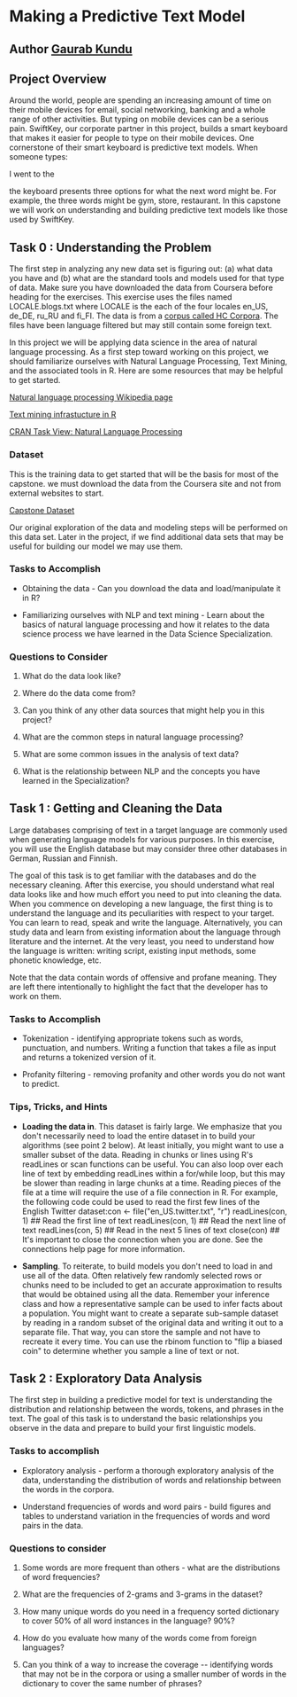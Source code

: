 # Making a Predictive Text Model

## Author [Gaurab Kundu](https://www.linkedin.com/in/gaurab-kundu/)

## Project Overview

Around the world, people are spending an increasing amount of time on their mobile devices for email, social networking, banking and a whole range of other activities. But typing on mobile devices can be a serious pain. SwiftKey, our corporate partner in this project, builds a smart keyboard that makes it easier for people to type on their mobile devices. One cornerstone of their smart keyboard is predictive text models. When someone types:

I went to the

the keyboard presents three options for what the next word might be. For example, the three words might be gym, store, restaurant. In this capstone we will work on understanding and building predictive text models like those used by SwiftKey.

## Task 0 : Understanding the Problem

The first step in analyzing any new data set is figuring out: (a) what data you have and (b) what are the standard tools and models used for that type of data. Make sure you have downloaded the data from Coursera before heading for the exercises. This exercise uses the files named LOCALE.blogs.txt where LOCALE is the each of the four locales en_US, de_DE, ru_RU and fi_FI. The data is from a [corpus called HC Corpora](https://www.coursera.org/learn/data-science-project/supplement/4phKX/about-the-corpora). The files have been language filtered but may still contain some foreign text.

In this project we will be applying data science in the area of natural language processing. As a first step toward working on this project, we should familiarize ourselves with Natural Language Processing, Text Mining, and the associated tools in R. Here are some resources that may be helpful to get started.

[Natural language processing Wikipedia page](https://en.wikipedia.org/wiki/Natural_language_processing)

[Text mining infrastucture in R](http://www.jstatsoft.org/v25/i05/)

[CRAN Task View: Natural Language Processing](http://cran.r-project.org/web/views/NaturalLanguageProcessing.html)

### Dataset

This is the training data to get started that will be the basis for most of the capstone. we must download the data from the Coursera site and not from external websites to start.

[Capstone Dataset](https://d396qusza40orc.cloudfront.net/dsscapstone/dataset/Coursera-SwiftKey.zip)

Our original exploration of the data and modeling steps will be performed on this data set. Later in the project, if we find additional data sets that may be useful for building our model we may use them.

### Tasks to Accomplish

- Obtaining the data - Can you download the data and load/manipulate it in R?

- Familiarizing ourselves with NLP and text mining - Learn about the basics of natural language processing and how it relates to the data science process we have learned in the Data Science Specialization.

### Questions to Consider

1. What do the data look like?

2. Where do the data come from?

3. Can you think of any other data sources that might help you in this project?

4. What are the common steps in natural language processing?

5. What are some common issues in the analysis of text data?

6. What is the relationship between NLP and the concepts you have learned in the Specialization?

## Task 1 : Getting and Cleaning the Data

Large databases comprising of text in a target language are commonly used when generating language models for various purposes. In this exercise, you will use the English database but may consider three other databases in German, Russian and Finnish.

The goal of this task is to get familiar with the databases and do the necessary cleaning. After this exercise, you should understand what real data looks like and how much effort you need to put into cleaning the data. When you commence on developing a new language, the first thing is to understand the language and its peculiarities with respect to your target. You can learn to read, speak and write the language. Alternatively, you can study data and learn from existing information about the language through literature and the internet. At the very least, you need to understand how the language is written: writing script, existing input methods, some phonetic knowledge, etc.

Note that the data contain words of offensive and profane meaning. They are left there intentionally to highlight the fact that the developer has to work on them.

### Tasks to Accomplish

- Tokenization - identifying appropriate tokens such as words, punctuation, and numbers. Writing a function that takes a file as input and returns a tokenized version of it.

- Profanity filtering - removing profanity and other words you do not want to predict.

### Tips, Tricks, and Hints

- <b>Loading the data in</b>. This dataset is fairly large. We emphasize that you don't necessarily need to load the entire dataset in to build your algorithms (see point 2 below). At least initially, you might want to use a smaller subset of the data. Reading in chunks or lines using R's readLines or scan functions can be useful. You can also loop over each line of text by embedding readLines within a for/while loop, but this may be slower than reading in large chunks at a time. Reading pieces of the file at a time will require the use of a file connection in R. For example, the following code could be used to read the first few lines of the English Twitter dataset:con <- file("en_US.twitter.txt", "r") readLines(con, 1) ## Read the first line of text readLines(con, 1) ## Read the next line of text readLines(con, 5) ## Read in the next 5 lines of text close(con) ## It's important to close the connection when you are done. See the connections help page for more information.

- <b>Sampling</b>. To reiterate, to build models you don't need to load in and use all of the data. Often relatively few randomly selected rows or chunks need to be included to get an accurate approximation to results that would be obtained using all the data. Remember your inference class and how a representative sample can be used to infer facts about a population. You might want to create a separate sub-sample dataset by reading in a random subset of the original data and writing it out to a separate file. That way, you can store the sample and not have to recreate it every time. You can use the rbinom function to "flip a biased coin" to determine whether you sample a line of text or not.

## Task 2 : Exploratory Data Analysis

The first step in building a predictive model for text is understanding the distribution and relationship between the words, tokens, and phrases in the text. The goal of this task is to understand the basic relationships you observe in the data and prepare to build your first linguistic models.

### Tasks to accomplish

- Exploratory analysis - perform a thorough exploratory analysis of the data, understanding the distribution of words and relationship between the words in the corpora. 

- Understand frequencies of words and word pairs - build figures and tables to understand variation in the frequencies of words and word pairs in the data.

### Questions to consider

1. Some words are more frequent than others - what are the distributions of word frequencies? 

2. What are the frequencies of 2-grams and 3-grams in the dataset? 

3. How many unique words do you need in a frequency sorted dictionary to cover 50% of all word instances in the language? 90%? 

4. How do you evaluate how many of the words come from foreign languages? 

5. Can you think of a way to increase the coverage -- identifying words that may not be in the corpora or using a smaller number of words in the dictionary to cover the same number of phrases?

